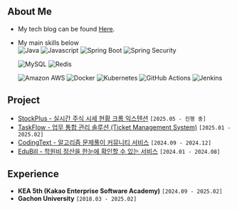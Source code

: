 ## About Me

- My tech blog can be found [Here](https://blog.naver.com/atom8426).
- My main skills below  
  ![Java](https://img.shields.io/badge/Java-007396?style=flat-square&logo=Java&logoColor=white)
  ![Javascript](https://img.shields.io/badge/Javascript-grey?style=flat-square&logo=javascript)
  ![Spring Boot](https://img.shields.io/badge/Spring_Boot-6DB33F?style=flat-square&logo=Spring%20Boot&logoColor=white)
  ![Spring Security](https://img.shields.io/badge/Spring_Security-%236DB33F?logo=springsecurity&logoColor=white)

  ![MySQL](https://img.shields.io/badge/MySQL-4479A1?style=flat-square&logo=MySQL&logoColor=white)
  ![Redis](https://img.shields.io/badge/Redis-DC382D?style=flat-square&logo=Redis&logoColor=white)

  ![Amazon AWS](https://img.shields.io/badge/Amazon_AWS-232F3E?style=flat-square&logo=Amazon%20AWS&logoColor=white)
  ![Docker](https://img.shields.io/badge/Docker-2496ED?style=flat-square&logo=Docker&logoColor=white)
  ![Kubernetes](https://img.shields.io/badge/Kubernetes-326CE5?style=flat-square&logo=Kubernetes&logoColor=white)
  ![GitHub Actions](https://img.shields.io/badge/GitHub_Actions-2088FF?style=flat-square&logo=GitHub%20Actions&logoColor=white)
  ![Jenkins](https://img.shields.io/badge/Jenkins-D24939?style=flat-square&logo=Jenkins&logoColor=white)




## Project
- [StockPlus - 실시간 주식 시세 현황 크롬 익스텐션](https://github.com/parkjaehak/StockPlus) `[2025.05 - 진행 중]`
- [TaskFlow - 업무 통합 관리 솔루션 (Ticket Management System)](https://github.com/TaskFlow-CLAP/TaskFlow-Server) `[2025.01 - 2025.02]`
- [CodingText - 알고리즘 문제풀이 커뮤니티 서비스](https://github.com/Xeat-KEA/CodingText-FrontEnd) `[2024.09 - 2024.12]`
- [EduBill - 학원비 정산을 한눈에 확인할 수 있는 서비스](https://github.com/EduBill/edubill-api) `[2024.01 - 2024.08]`


## Experience

- **KEA 5th (Kakao Enterprise Software Academy)** `[2024.09 - 2025.02]`
- **Gachon University** `[2018.03 - 2025.02]`

<!--
## Algorithm

[![BOJ Profile](http://mazandi.herokuapp.com/api?handle=atom8426&theme=warm)](https://solved.ac/profile/atom8426)
-->
